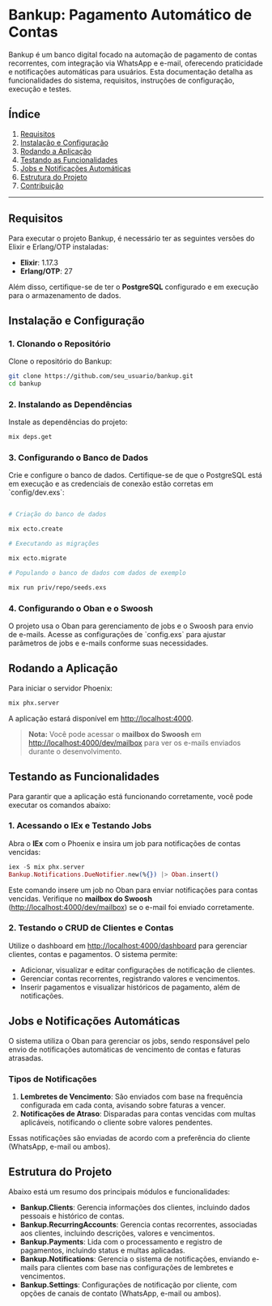 # Bankup: Pagamento Automático de Contas

Bankup é um banco digital focado na automação de pagamento de contas recorrentes, com integração via WhatsApp e e-mail, oferecendo praticidade e notificações automáticas para usuários. Esta documentação detalha as funcionalidades do sistema, requisitos, instruções de configuração, execução e testes.

## Índice

1. [Requisitos](#requisitos)
2. [Instalação e Configuração](#instalação-e-configuração)
3. [Rodando a Aplicação](#rodando-a-aplicação)
4. [Testando as Funcionalidades](#testando-as-funcionalidades)
5. [Jobs e Notificações Automáticas](#jobs-e-notificações-automáticas)
6. [Estrutura do Projeto](#estrutura-do-projeto)
7. [Contribuição](#contribuição)

---

## Requisitos

Para executar o projeto Bankup, é necessário ter as seguintes versões do Elixir e Erlang/OTP instaladas:

- **Elixir**: 1.17.3
- **Erlang/OTP**: 27

Além disso, certifique-se de ter o **PostgreSQL** configurado e em execução para o armazenamento de dados.

## Instalação e Configuração

### 1. Clonando o Repositório

Clone o repositório do Bankup:

```bash
git clone https://github.com/seu_usuario/bankup.git
cd bankup
```

### 2. Instalando as Dependências

Instale as dependências do projeto:

```bash
mix deps.get
```

### 3. Configurando o Banco de Dados

Crie e configure o banco de dados. Certifique-se de que o PostgreSQL está em execução e as credenciais de conexão estão corretas em \`config/dev.exs\`:

```bash

# Criação do banco de dados

mix ecto.create

# Executando as migrações

mix ecto.migrate

# Populando o banco de dados com dados de exemplo

mix run priv/repo/seeds.exs
```

### 4. Configurando o Oban e o Swoosh

O projeto usa o Oban para gerenciamento de jobs e o Swoosh para envio de e-mails. Acesse as configurações de \`config.exs\` para ajustar parâmetros de jobs e e-mails conforme suas necessidades.

## Rodando a Aplicação

Para iniciar o servidor Phoenix:

```bash
mix phx.server
```

A aplicação estará disponível em [http://localhost:4000](http://localhost:4000).

> **Nota:** Você pode acessar o **mailbox do Swoosh** em [http://localhost:4000/dev/mailbox](http://localhost:4000/dev/mailbox) para ver os e-mails enviados durante o desenvolvimento.

## Testando as Funcionalidades

Para garantir que a aplicação está funcionando corretamente, você pode executar os comandos abaixo:

### 1. Acessando o IEx e Testando Jobs

Abra o **IEx** com o Phoenix e insira um job para notificações de contas vencidas:

```elixir
iex -S mix phx.server
Bankup.Notifications.DueNotifier.new(%{}) |> Oban.insert()
```

Este comando insere um job no Oban para enviar notificações para contas vencidas. Verifique no **mailbox do Swoosh** ([http://localhost:4000/dev/mailbox](http://localhost:4000/dev/mailbox)) se o e-mail foi enviado corretamente.

### 2. Testando o CRUD de Clientes e Contas

Utilize o dashboard em [http://localhost:4000/dashboard](http://localhost:4000/dashboard) para gerenciar clientes, contas e pagamentos. O sistema permite:

- Adicionar, visualizar e editar configurações de notificação de clientes.
- Gerenciar contas recorrentes, registrando valores e vencimentos.
- Inserir pagamentos e visualizar históricos de pagamento, além de notificações.

## Jobs e Notificações Automáticas

O sistema utiliza o Oban para gerenciar os jobs, sendo responsável pelo envio de notificações automáticas de vencimento de contas e faturas atrasadas.

### Tipos de Notificações

1. **Lembretes de Vencimento**: São enviados com base na frequência configurada em cada conta, avisando sobre faturas a vencer.
2. **Notificações de Atraso**: Disparadas para contas vencidas com multas aplicáveis, notificando o cliente sobre valores pendentes.

Essas notificações são enviadas de acordo com a preferência do cliente (WhatsApp, e-mail ou ambos).

## Estrutura do Projeto

Abaixo está um resumo dos principais módulos e funcionalidades:

- **Bankup.Clients**: Gerencia informações dos clientes, incluindo dados pessoais e histórico de contas.
- **Bankup.RecurringAccounts**: Gerencia contas recorrentes, associadas aos clientes, incluindo descrições, valores e vencimentos.
- **Bankup.Payments**: Lida com o processamento e registro de pagamentos, incluindo status e multas aplicadas.
- **Bankup.Notifications**: Gerencia o sistema de notificações, enviando e-mails para clientes com base nas configurações de lembretes e vencimentos.
- **Bankup.Settings**: Configurações de notificação por cliente, com opções de canais de contato (WhatsApp, e-mail ou ambos).

